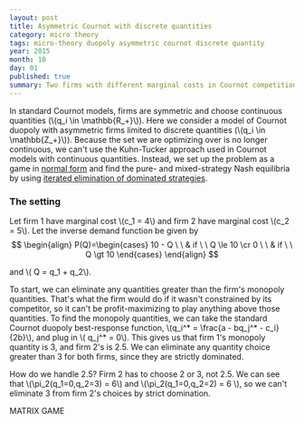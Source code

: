 ```yaml
---
layout: post
title: Asymmetric Cournot with discrete quantities
category: micro theory
tags: micro-theory duopoly asymmetric cournot discrete quantity
year: 2015
month: 10
day: 01
published: true
summary: Two firms with different marginal costs in Cournot competition naming integer quantities.
---
```


In standard Cournot models, firms are symmetric and choose continuous quantities (\\(q_i \in \mathbb{R_+}\\)). Here we consider a model of Cournot duopoly with asymmetric firms limited to discrete quantities (\\(q_i \in \mathbb{Z_+}\\)). Because the set we are optimizing over is no longer continuous, we can't use the Kuhn-Tucker approach used in Cournot models with continuous quantities. Instead, we set up the problem as a game in [normal form](https://en.wikipedia.org/wiki/Normal-form_game) and find the pure- and mixed-strategy Nash equilibria by using [iterated elimination of dominated strategies](https://en.wikipedia.org/wiki/Strategic_dominance).

### The setting

Let firm 1 have marginal cost \\(c_1 = 4\\) and firm 2 have marginal cost \\(c_2 = 5\\). Let the inverse demand function be given by 
$$ \begin{align}
P(Q)=\begin{cases} 10 - Q \ \ & if \ \ Q \le 10 \cr 
0 \ \ & if \ \ Q \gt 10 \end{cases} 
\end{align} $$

and \\( Q = q_1 + q_2\\).

To start, we can eliminate any quantities greater than the firm's monopoly quantities. That's what the firm would do if it wasn't constrained by its competitor, so it can't be profit-maximizing to play anything above those quantities. To find the monopoly quantities, we can take the standard Cournot duopoly best-response function, \\(q_i^\* = \frac{a - bq_j^\* - c_i}{2b}\\), and plug in \\( q_j^\* = 0\\). This gives us that firm 1's monopoly quantity is 3, and firm 2's is 2.5. We can eliminate any quantity choice greater than 3 for both firms, since they are strictly dominated.

How do we handle 2.5? Firm 2 has to choose 2 or 3, not 2.5. We can see that \\(\pi_2(q_1=0,q_2=3) = 6\\) and \\(\pi_2(q_1=0,q_2=2) = 6 \\), so we can't eliminate 3 from firm 2's choices by strict domination.

MATRIX GAME